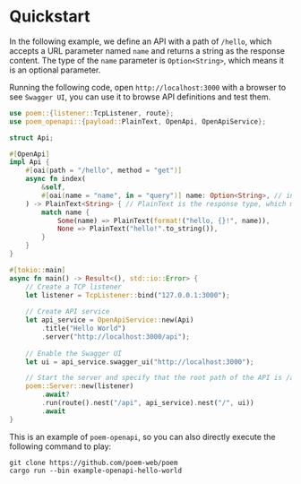 # Quickstart

In the following example, we define an API with a path of `/hello`, which accepts a URL parameter named `name` and returns 
a string as the response content. The type of the `name` parameter is `Option<String>`, which means it is an optional parameter.

Running the following code, open `http://localhost:3000` with a browser to see `Swagger UI`, you can use it to browse API
definitions and test them.

```rust
use poem::{listener::TcpListener, route};
use poem_openapi::{payload::PlainText, OpenApi, OpenApiService};

struct Api;

#[OpenApi]
impl Api {
    #[oai(path = "/hello", method = "get")]
    async fn index(
        &self,
        #[oai(name = "name", in = "query")] name: Option<String>, // in="query" means this parameter is parsed from Url
    ) -> PlainText<String> { // PlainText is the response type, which means that the response type of the API is a string, and the Content-Type is `text/plain`
        match name {
            Some(name) => PlainText(format!("hello, {}!", name)),
            None => PlainText("hello!".to_string()),
        }
    }
}

#[tokio::main]
async fn main() -> Result<(), std::io::Error> {
    // Create a TCP listener
    let listener = TcpListener::bind("127.0.0.1:3000");
  
    // Create API service
    let api_service = OpenApiService::new(Api)
        .title("Hello World")
        .server("http://localhost:3000/api");
  
    // Enable the Swagger UI
    let ui = api_service.swagger_ui("http://localhost:3000");

    // Start the server and specify that the root path of the API is /api, and the path of Swagger UI is /
    poem::Server::new(listener)
        .await?
        .run(route().nest("/api", api_service).nest("/", ui))
        .await
}
```

This is an example of `poem-openapi`, so you can also directly execute the following command to play:

```shell
git clone https://github.com/poem-web/poem
cargo run --bin example-openapi-hello-world
```
